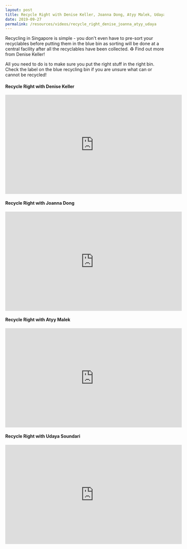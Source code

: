 ```yaml
---
layout: post
title: Recycle Right with Denise Keller, Joanna Dong, Atyy Malek, Udaya Soundari
date: 2019-09-27
permalink: /resources/videos/recycle_right_denise_joanna_atyy_udaya
---
```


Recycling in Singapore is simple - you don't even have to pre-sort your recyclables before putting them in the blue bin as sorting will be done at a central facility after all the recyclables have been collected. ♻️ Find out more from Denise Keller!

All you need to do is to make sure you put the right stuff in the right bin. Check the label on the blue recycling bin if you are unsure what can or cannot be recycled! 


#### Recycle Right with Denise Keller

<div class="bp-youtube">
      <iframe width="560" height="315" src="https://www.youtube.com/embed/3S3WH2WfHpM" frameborder="0" allow="autoplay; encrypted-media" allowfullscreen></iframe>
</div>


#### Recycle Right with Joanna Dong

<div class="bp-youtube">
      <iframe width="560" height="315" src="https://www.youtube.com/embed/O_2QuCmczl4" frameborder="0" allow="autoplay; encrypted-media" allowfullscreen></iframe>
</div>

#### Recycle Right with Atyy Malek

<div class="bp-youtube">
      <iframe width="560" height="315" src="https://www.youtube.com/embed/vkFNvVX-OkI" frameborder="0" allow="autoplay; encrypted-media" allowfullscreen></iframe>
</div>


#### Recycle Right with Udaya Soundari

<div class="bp-youtube">
      <iframe width="560" height="315" src="https://www.youtube.com/embed/g3h-YLSeO1M" frameborder="0" allow="autoplay; encrypted-media" allowfullscreen></iframe>
</div>
